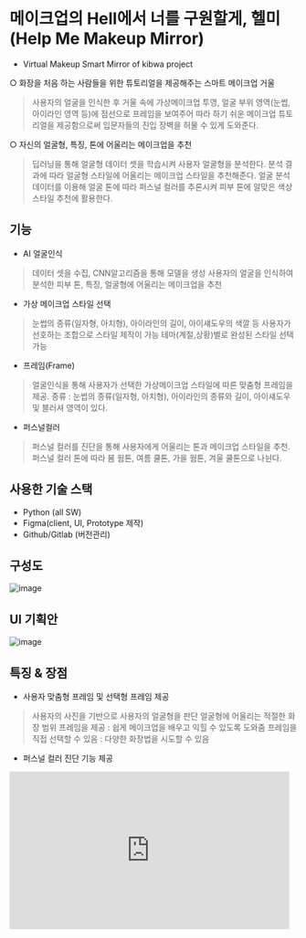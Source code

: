 #  메이크업의 Hell에서 너를 구원할게, 헬미 (Help Me Makeup Mirror) 

- Virtual Makeup Smart Mirror of kibwa project


○ 화장을 처음 하는 사람들을 위한 튜토리얼을 제공해주는 스마트 메이크업 거울
> 사용자의 얼굴을 인식한 후 거울 속에 가상메이크업 투영, 얼굴 부위 영역(눈썹, 아이라인 영역 등)에 점선으로 프레임을 보여주어 따라 하기 쉬운 메이크업 튜토리얼을 제공함으로써 입문자들의 진입 장벽을 허물 수 있게 도와준다.

○ 자신의 얼굴형, 특징, 톤에 어울리는 메이크업을 추천
> 딥러닝을 통해 얼굴형 데이터 셋을 학습시켜 사용자 얼굴형을 분석한다. 분석 결과에 따라 얼굴형 스타일에 어울리는 메이크업 스타일을 추천해준다. 얼굴 분석 데이터를 이용해 얼굴 톤에 따라 퍼스널 컬러를 추론시켜 피부 톤에 알맞은 색상 스타일 추천에 활용한다.

## 기능
- AI 얼굴인식
> 데이터 셋을 수집, CNN알고리즘을 통해 모델을 생성
> 사용자의 얼굴을 인식하여 분석한 피부 톤, 특징, 얼굴형에 어울리는 메이크업을 추천
- 가상 메이크업 스타일 선택
> 눈썹의 종류(일자형, 아치형), 아이라인의 길이, 아이섀도우의 색깔 등 사용자가 선호하는 조합으로 스타일 제작이 가능
> 테마(계절,상황)별로 완성된 스타일 선택 가능
- 프레임(Frame)
> 얼굴인식을 통해 사용자가 선택한 가상메이크업 스타일에 따른 맞춤형 프레임을 제공.
> 종류 : 눈썹의 종류(일자형, 아치형), 아이라인의 종류와 길이, 아이섀도우 및 블러셔 영역이 있다.
- 퍼스널컬러
> 퍼스널 컬러를 진단을 통해 사용자에게 어울리는 톤과 메이크업 스타일을 추천.
> 퍼스널 컬러 톤에 따라 봄 웜톤, 여름 쿨톤, 가을 웜톤, 겨울 쿨톤으로 나뉜다. 

## 사용한 기술 스택
- Python (all SW)
- Figma(client, UI, Prototype 제작)
- Github/Gitlab (버전관리)


## 구성도
![image](https://user-images.githubusercontent.com/48430781/113004607-b14eca80-91ae-11eb-89e2-25dfbc6955ff.png)

## UI 기획안
![image](https://user-images.githubusercontent.com/48430781/113004717-c75c8b00-91ae-11eb-8930-23187099ba56.png)

## 특징 & 장점
- 사용자 맞춤형 프레임 및 선택형 프레임 제공
> 사용자의 사진을 기반으로 사용자의 얼굴형을 판단
> 얼굴형에 어울리는 적절한 화장 범위 프레임을 제공 : 쉽게 메이크업을 배우고 익힐 수 있도록 도와줌
> 프레임을 직접 선택할 수 있음 : 다양한 화장법을 시도할 수 있음
- 퍼스널 컬러 진단 기능 제공



<iframe width="490" height="276" src="https://www.youtube.com/embed/Pi-5kU4ZcnE" title="YouTube video player" frameborder="0" allow="accelerometer; autoplay; clipboard-write; encrypted-media; gyroscope; picture-in-picture" allowfullscreen></iframe>
